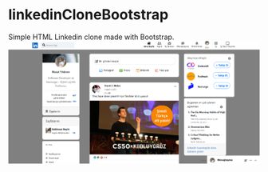 # linkedinCloneBootstrap
Simple HTML Linkedin clone made with Bootstrap.
![](https://github.com/murat7001/linkedinCloneBootstrap/blob/main/linkedinClone.png)
